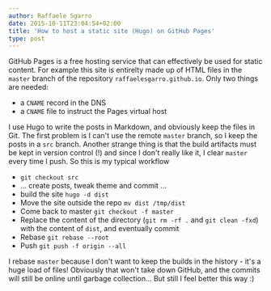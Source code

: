 ```yaml
---
author: Raffaele Sgarro
date: 2015-10-11T23:04:54+02:00
title: 'How to host a static site (Hugo) on GitHub Pages' 
type: post
---
```


GitHub Pages is a free hosting service that can effectively be used for static
content. For example this site is entirelty made up of HTML files in the `master`
branch of the repository `raffaelesgarro.github.io`. Only two things are needed:

 - a `CNAME` record in the DNS
 - a `CNAME` file to instruct the Pages virtual host

<!--more-->

I use Hugo to write the posts in Markdown, and obviously keep the files in Git.
The first problem is I can't use the remote `master` branch, so I keep the posts
in a `src` branch. Another strange thing is that the build artifacts must be
kept in version control (!) and since I don't really like it, I clear
`master` every time I push. So this is my typical workflow

  - `git checkout src`
  - ... create posts, tweak theme and commit ...
  - build the site `hugo -d dist`
  - Move the site outside the repo `mv dist /tmp/dist`
  - Come back to master `git checkout -f master`
  - Replace the content of the directory (`git rm -rf .` and `git clean -fxd`)
    with the content of `dist`, and eventually commit
  - Rebase `git rebase --root`
  - Push `git push -f origin --all`

I rebase `master` because I don't want to keep the builds in the history - it's
a huge load of files! Obviously that won't take down GitHub, and the commits will
still be online until garbage collection... But still I feel better this way :)
